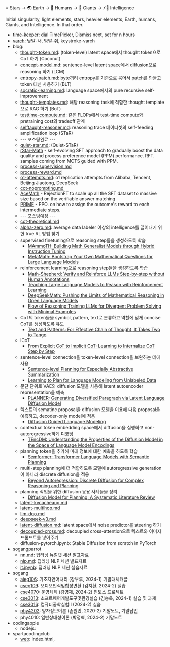 ⭐ Stars → 🌏 Earth → 👫 Humans → 👣 Giants → ⚡🧠 Intelligence

Initial singularity, light elements, stars, heavier elements, Earth, humans, Giants, and Intelligence. In that order.

- [time-keeper](https://github.com/star-bits/time-keeper): dial TimePicker, Dismiss next, set for n hours
- [varch](https://github.com/star-bits/varch): 낮말-새, 밤말-쥐, keystroke-varch
- blog:
  - [thought-token.md](https://github.com/star-bits/blog/blob/main/thought-token.md): (token-level) latent space에서 thought token으로 CoT 하기 (Coconut)
  - [concept-model.md](https://github.com/star-bits/blog/blob/main/concept-model.md): sentence-level latent space에서 diffusion으로 reasoning 하기 (LCM)
  - [entropy-patch.md](https://github.com/star-bits/blog/blob/main/entropy-patch.md): byte끼리 entropy를 기준으로 묶어서 patch를 만들고 token 대신 사용하기 (BLT)
  - [socratic-learning.md](https://github.com/star-bits/blog/blob/main/socratic-learning.md): language space에서의 pure recursive self-improvement
  - [thought-templates.md](https://github.com/star-bits/blog/blob/main/thought-templates.md): 해당 reasoning task에 적합한 thought template으로 RAG 하기 (BoT)
  - [testtime-compute.md](https://github.com/star-bits/blog/blob/main/testtime-compute.md): 같은 FLOPs에서 test-time compute와 pretraining cost의 tradeoff 관계
  - [selftaught-reasoner.md](https://github.com/star-bits/blog/blob/main/selftaught-reasoner.md): reasoning trace 데이터셋의 self-feeding amplification loop (STaR)
  - --- 포스팅완료 ---
  - [quiet-star.md](https://github.com/star-bits/blog/blob/main/quiet-star.md): (Quiet-STaR)
  - [rStar-Math](https://arxiv.org/pdf/2501.04519) - self-evolving SFT approach to gradually boost the data quality and process preference model (PPM) performance. RFT. samples coming from MCTS guided with PPM.
  - [process-supervision.md](https://github.com/star-bits/blog/blob/main/process-supervision.md)
  - [process-reward.md](https://github.com/star-bits/blog/blob/main/process-reward.md)
  - [o1-attempts.md](https://github.com/star-bits/blog/blob/main/o1-attempts.md): o1 replication attempts from Alibaba, Tencent, Beijing Jiaotong, DeepSeek
  - [cot-noprompting.md](https://github.com/star-bits/blog/blob/main/cot-noprompting.md)
  - [AceMath](https://arxiv.org/pdf/2412.15084) - RejectionFT to scale up all the SFT dataset to massive size based on the verifiable answer matching
  - [PRIME](https://arxiv.org/pdf/2412.01981) - PPO. on how to assign the outcome's reward to each intermediate steps.
  - --- 포스팅예정 ---
  - [cot-theoretical.md](https://github.com/star-bits/blog/blob/main/cot-theoretical.md)
  - [alpha-zero.md](https://github.com/star-bits/blog/blob/main/alpha-zero.md): average data labeler 이상의 intelligence를 끌어내기 위한 true RL 방법 찾기
  - supervised finetuning으로 reasoning step들을 생성하도록 학습
    - [MAmmoTH: Building Math Generalist Models through Hybrid Instruction Tuning](https://arxiv.org/pdf/2309.05653)
    - [MetaMath: Bootstrap Your Own Mathematical Questions for Large Language Models](https://arxiv.org/pdf/2309.12284)
  - reinforcement learning으로 reasoning step들을 생성하도록 학습
    - [Math-Shepherd: Verify and Reinforce LLMs Step-by-step without Human Annotations](https://arxiv.org/pdf/2312.08935)
    - [Teaching Large Language Models to Reason with Reinforcement Learning](https://arxiv.org/pdf/2403.04642)
    - [DeepSeekMath: Pushing the Limits of Mathematical Reasoning in Open Language Models](https://arxiv.org/pdf/2402.03300)
    - [Flow of Reasoning:Training LLMs for Divergent Problem Solving with Minimal Examples](https://arxiv.org/pdf/2406.05673)
  - CoT의 token들을 symbol, pattern, text로 분류하고 역할에 맞게 concise CoT를 생성하도록 유도
    - [Text and Patterns: For Effective Chain of Thought, It Takes Two to Tango](https://arxiv.org/pdf/2209.07686)
  - iCoT
    - [From Explicit CoT to Implicit CoT: Learning to Internalize CoT Step by Step](https://arxiv.org/pdf/2405.14838)
  - sentence-level connection을 token-level connection을 보완하는 데에 사용
    - [Sentence-level Planning for Especially Abstractive Summarization](https://aclanthology.org/2021.newsum-1.1.pdf)
    - [Learning to Plan for Language Modeling from Unlabeled Data](https://arxiv.org/pdf/2404.00614)
  - 문단 단위로 VAE와 diffusion 모델을 사용해 latent autoencoder representation을 예측
    - [PLANNER: Generating Diversified Paragraph via Latent Language Diffusion Model](https://arxiv.org/pdf/2306.02531)
  - 텍스트의 sematinc proposal을 diffusion 모델을 이용해 다음 proposal을 예측하고, decoder-only model에 적용
    - [Diffusion Guided Language Modeling](https://arxiv.org/pdf/2408.04220)
  - contextual token embedding space에서 diffusion을 실행하고 non-autoregressive하게 디코딩
    - [TEncDM: Understanding the Properties of the Diffusion Model in the Space of Language Model Encodings](https://arxiv.org/pdf/2402.19097)
  - planning token을 추가해 미래 정보에 대한 예측을 하도록 학습
    - [Semformer: Transformer Language Models with Semantic Planning](https://arxiv.org/pdf/2409.11143)
  - multi-step planning에 더 적합하도록 모델에 autoregressive generation이 아니라 discrete diffusion을 적용
    - [Beyond Autoregression: Discrete Diffusion for Complex Reasoning and Planning](https://arxiv.org/pdf/2410.14157)
  - planning 작업을 위한 diffusion 응용 사례들을 정리
    - [Diffusion Model for Planning: A Systematic Literature Review](https://arxiv.org/pdf/2408.10266)
  - [latent-kvcacheaug.md](https://github.com/star-bits/blog/blob/main/latent-kvcacheaug.md)
  - [latent-multihop.md](https://github.com/star-bits/blog/blob/main/latent-multihop.md)
  - [llm-dqo.md](https://github.com/star-bits/blog/blob/main/llm-dqo.md)
  - [deepseek-v3.md](https://github.com/star-bits/blog/blob/main/deepseek-v3.md)
  - [latent-diffusion.md](https://github.com/star-bits/blog/blob/main/latent-diffusion.md): latent space에서 noise predictor를 steering 하기
  - [decoupled-cross.md](https://github.com/star-bits/blog/blob/main/decoupled-cross.md): decoupled cross-attention으로 텍스트와 이미지 프롬프트를 넣어주기
  - diffusion-pytorch.ipynb: Stable Diffusion from scratch in PyTorch
- sogangparrot
  - [nn.md](https://github.com/star-bits/sogangparrot/blob/main/nn.md): 딥러닝 뉴럴넷 세션 발표자료
  - [nlp.md](https://github.com/star-bits/sogangparrot/blob/main/nlp.md): 딥러닝 NLP 세션 발표자료
  - [it.ipynb](https://colab.research.google.com/github/star-bits/sogangparrot/blob/main/it.ipynb): 딥러닝 NLP 세션 실습자료
- sogang
  - [aieg106](https://github.com/star-bits/sogang-aieg106): 기초자연어처리 (장부루, 2024-1) 기말대체캐글
  - [cseg109](https://github.com/star-bits/sogang-cseg109): 오디오인식및합성변환 (김지환, 2024-2) 실습
  - [cse4070](https://github.com/star-bits/sogang-cse4070): 운영체제 (김영재, 2024-2) 핀토스 프로젝트
  - [cse3013](https://github.com/star-bits/sogang-cse3013): 소프트웨어개발도구및환경실습 (김승욱, 2024-1) 실습 및 과제
  - [cse3016](https://github.com/star-bits/sogang-cse3016): 컴퓨터공학실험II (2024-2) 실습
  - [phy4202](https://github.com/star-bits/sogang-phy4202): 양자정보이론 (손원민, 2020-2) 기말노트, 기말답안
  - phy4010: 일반상대성이론 (박정혁, 2024-2) 기말노트
- codingapple
  - nodejs:
- spartacodingclub
  - [web](https://github.com/star-bits/sparta-coding-club-web): index.html, <style>, <script>, app.py, Flask, MongoDB, GET, POST, bs4, AWS
  - [app](https://github.com/star-bits/sparta-coding-club-app): flutter, StatelessWidget, StatefulWidget, Provider, SharedPreferences, async
- [ui-time](https://github.com/star-bits/ui-time): add a 15-minute countdown timer in the macOS menu bar
- [prettyURL](https://github.com/star-bits/prettyURL): Click the extension icon to copy human readable URL.
- [giftMacro](https://github.com/star-bits/giftMacro): 카톡 단톡방 기프티콘 선착순 선물하기를 (거의) 항상 1등으로 받게 해주는 매크로
- [sort-into-subfolders](https://github.com/star-bits/sort-into-subfolders): Sort files by date created, date modified, content created (EXIF)
